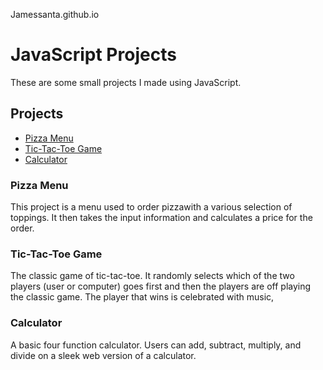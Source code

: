 Jamessanta.github.io
# JavaScript Projects
These are some small projects I made using JavaScript.
## Projects 
* [Pizza Menu](https://github.com/JamesSanta/JavaScript-Projects/tree/main/Basic%20JavaScript%20Projects/Pizza_Project)
* [Tic-Tac-Toe Game](https://github.com/JamesSanta/JavaScript-Projects/tree/main/Basic%20JavaScript%20Projects/TicTacToe)
* [Calculator](https://github.com/JamesSanta/JavaScript-Projects/tree/main/Basic%20JavaScript%20Projects/Calculator)
### Pizza Menu
This project is a menu used to order pizzawith a various selection of toppings. It then takes the input information and calculates a price for the order.
### Tic-Tac-Toe Game
The classic game of tic-tac-toe. It randomly selects which of the two players (user or computer) goes first and then the players are off playing the classic game. The player that wins is celebrated with music,
### Calculator
A basic four function calculator. Users can add, subtract, multiply, and divide on a sleek web version of a calculator.
